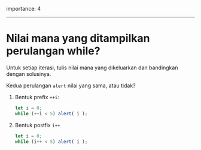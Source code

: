 importance: 4

---

# Nilai mana yang ditampilkan perulangan while?

Untuk setiap iterasi, tulis nilai mana yang dikeluarkan dan bandingkan dengan solusinya.

Kedua perulangan `alert` nilai yang sama, atau tidak?

1. Bentuk prefix `++i`:

    ```js
    let i = 0;
    while (++i < 5) alert( i );
    ```
2. Bentuk postfix `i++`

    ```js
    let i = 0;
    while (i++ < 5) alert( i );
    ```

